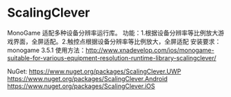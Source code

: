 # ScalingClever
MonoGame 适配多种设备分辨率运行库。
功能：1.根据设备分辨率等比例放大游戏界面，全屏适配。2.触控点根据设备分辨率等比例放大，全屏适配
安装要求：monogame 3.5.1
使用方法：http://www.xnadevelop.com/ios/monogame-suitable-for-various-equipment-resolution-runtime-library-scalingclever/

NuGet:
https://www.nuget.org/packages/ScalingClever.UWP
https://www.nuget.org/packages/ScalingClever.Android
https://www.nuget.org/packages/ScalingClever.iOS
